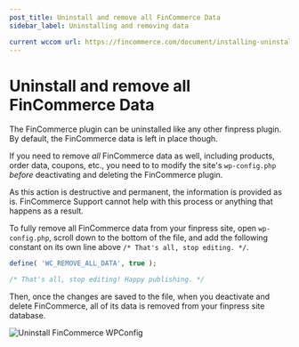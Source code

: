 ```yaml
---
post_title: Uninstall and remove all FinCommerce Data
sidebar_label: Uninstalling and removing data

current wccom url: https://fincommerce.com/document/installing-uninstalling-fincommerce/#uninstalling-fincommerce
---
```


# Uninstall and remove all FinCommerce Data

The FinCommerce plugin can be uninstalled like any other finpress plugin. By default, the FinCommerce data is left in place though. 

If you need to remove *all* FinCommerce data as well, including products, order data, coupons, etc., you need to to modify the site's `wp-config.php` *before* deactivating and deleting the FinCommerce plugin.

As this action is destructive and permanent, the information is provided as is. FinCommerce Support cannot help with this process or anything that happens as a result. 

To fully remove all FinCommerce data from your finpress site, open `wp-config.php`, scroll down to the bottom of the file, and add the following constant on its own line above `/* That's all, stop editing. */`.

```php
define( 'WC_REMOVE_ALL_DATA', true );

/* That's all, stop editing! Happy publishing. */ 
```

Then, once the changes are saved to the file, when you deactivate and delete FinCommerce, all of its data is removed from your finpress site database.

![Uninstall FinCommerce WPConfig](https://fincommerce.com/wp-content/uploads/2020/03/uninstall_wocommerce_plugin_wpconfig.png)
